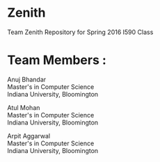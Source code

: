 # Zenith
Team Zenith Repository for Spring 2016 I590 Class

# Team Members :

Anuj Bhandar  
Master's in Computer Science  
Indiana University, Bloomington  

Atul Mohan  
Master's in Computer Science  
Indiana University, Bloomington 

Arpit Aggarwal  
Master's in Computer Science  
Indiana University, Bloomington 

